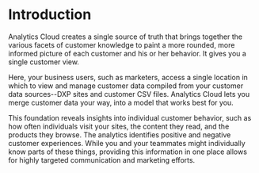 # Introduction [](id=introduction)

Analytics Cloud creates a single source of truth that brings together the
various facets of customer knowledge to paint a more rounded, more informed
picture of each customer and his or her behavior. It gives you a single customer
view.

Here, your business users, such as marketers, access a single location in which
to view and manage customer data compiled from your customer data sources--DXP
sites and customer CSV files. Analytics Cloud lets you merge customer data your
way, into a model that works best for you.

This foundation reveals insights into individual customer behavior, such as how
often individuals visit your sites, the content they read, and the products they
browse.  The analytics identifies positive and negative customer experiences.
While you and your teammates might individually know parts of these things,
providing this information in one place allows for highly targeted communication
and marketing efforts.
